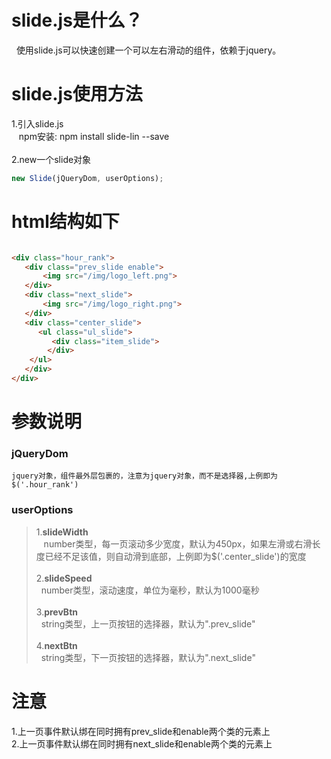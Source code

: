 # slide.js是什么？
&nbsp;&nbsp;使用slide.js可以快速创建一个可以左右滑动的组件，依赖于jquery。

# slide.js使用方法
1.引入slide.js <br>
      &nbsp;&nbsp; npm安装: npm install slide-lin --save<br><br>
2.new一个slide对象
```javascript
new Slide(jQueryDom, userOptions);
```
# html结构如下
``` html

<div class="hour_rank">
   <div class="prev_slide enable">
	   <img src="/img/logo_left.png">
   </div>
   <div class="next_slide">
	   <img src="/img/logo_right.png">
   </div>
   <div class="center_slide">
      <ul class="ul_slide">          	
         <div class="item_slide">
        </div>        
    </ul>
   </div>
</div>

```
# 参数说明
### jQueryDom
    jquery对象，组件最外层包裹的，注意为jquery对象，而不是选择器,上例即为$('.hour_rank')
### userOptions

>1.__slideWidth__ <br>
   &nbsp;&nbsp; number类型，每一页滚动多少宽度，默认为450px，如果左滑或右滑长度已经不足该值，则自动滑到底部，上例即为$('.center_slide')的宽度<br><br>
>2.__slideSpeed__<br>
   &nbsp;&nbsp;number类型，滚动速度，单位为毫秒，默认为1000毫秒<br><br>
>3.__prevBtn__<br>
   &nbsp;&nbsp;string类型，上一页按钮的选择器，默认为".prev_slide"<br><br>
>4.__nextBtn__<br>
   &nbsp;&nbsp;string类型，下一页按钮的选择器，默认为".next_slide"
# 注意
1.上一页事件默认绑在同时拥有prev_slide和enable两个类的元素上<br>
2.上一页事件默认绑在同时拥有next_slide和enable两个类的元素上




